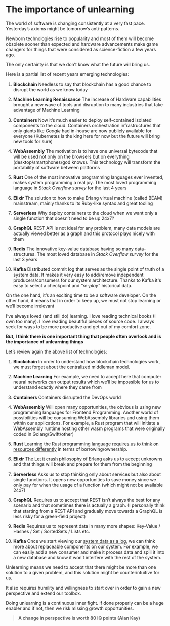 # The importance of unlearning


The world of software is changing consistently at a very fast pace.
Yesterday’s axioms might be tomorrow’s anti-patterns.

Newborn technologies rise to popularity and most of them will become obsolete sooner than expected and hardware advancements make game changers for things that were considered as science-fiction a few years ago.

The only certainty is that we don’t know what the future will bring us.

Here is a partial list of recent years emerging technologies:

1. **Blockchain**
Needless to say that blockchain has a good chance to disrupt the world as we know today

1. **Machine Learning Renaissance**
The increase of Hardware capabilities brought a new wave of tools and disruption to many industries that take advantage of Machine Learning

1. **Containers**
Now it’s much easier to deploy self-contained isolated components to the cloud. Containers orchestration infrastructures that only giants like *Google* had in-house are now publicly available for everyone (Kubernetes is the king here for now but the future will bring new tools for sure)

1. **WebAssembly**
The motivation is to have one universal bytecode that will be used not only on the browsers but on everything (desktop/smartphones/god knows).
This technology will transform the portability of software between platforms

1. **Rust**
One of the most innovative programming languages ever invented,
makes system programming a real joy. The most loved programming language in *Stack Overflow survey* for the last 4 years

1. **Elixir**
The solution to how to make Erlang virtual machine (called BEAM) mainstream, mainly thanks to its Ruby-like syntax and great tooling

1. **Serverless**
Why deploy containers to the cloud when we want only a single function that doesn’t need to be up 24x7?

1. **GraphQL**
REST API is not ideal for any problem, many data models are actually viewed better as a graph and this protocol plays nicely with them

1. **Redis**
The innovative key-value database having so many data-structures.
The most loved database in *Stack Overflow survey* for the last 3 years

1. **Kafka**
Distributed commit log that serves as the single point of truth of a system data. It makes it very easy to add/remove independent producers/consumers for our system architecture.
Thanks to Kafka it's easy to select a checkpoint and *“re-play”* historical data.

On the one hand, it’s an exciting time to be a software developer.
On the other hand, it means that in order to keep up, we must not stop learning or we’ll become irrelevant

I’ve always loved (and still do) learning.
I love reading technical books (I own too many).
I love reading beautiful pieces of source code.
I always seek for ways to be more productive and get out of my comfort zone.

**But, I think there is one important thing that people often overlook and is the importance of unlearning things**

Let’s review again the above list of technologies:

1. **Blockchain**
In order to understand how blockchain technologies work, we must forget about the centralized middleman model.

1. **Machine Learning**
For example, we need to accept here that computer neural networks can output results which we’ll be impossible for us to understand exactly where they came from

1. **Containers**
Containers disrupted the DevOps world

1. **WebAssembly**
Will open many opportunities, the obvious is using new programming languages for Frontend Programming. Another world of possibilities will be consuming WebAssembly libraries and using them within our applications. For example, a Rust program that will initiate a WebAssembly runtime hosting other wasm programs that were originally coded in Golang/Swift/other)

1. **Rust**
Learning the Rust programming language [requires us to think on resources differently](https://www.influxdata.com/blog/rust-can-be-difficult-to-learn-and-frustrating-but-its-also-the-most-exciting-thing-in-software-development-in-a-long-time/) in terms of borrowing/ownership.

1. **Elixir**
[The Let it crash](https://ferd.ca/the-zen-of-erlang.html) philosophy of Erlang asks us to accept unknowns and that things will break and prepare for them from the beginning

1. **Serverless**
Asks us to stop thinking only about services but also about single functions. It opens new opportunities to save money since we only pay for when the usage of a function (which might not be available 24x7)

1. **GraphQL**
Requires us to accept that REST isn’t always the best for any scenario and that sometimes there is actually a graph. (I personally think that starting from a REST API and gradually move towards a GraphQL is less risky for a green-field project)

1. **Redis**
Requires us to represent data in many more shapes: Key-Value / Hashes / Set / SortedSets / Lists etc.

1. **Kafka**
Once we start viewing our [system data as a log](https://engineering.linkedin.com/distributed-systems/log-what-every-software-engineer-should-know-about-real-time-datas-unifying), we can think more about replaceable components on our system. For example, we can easily add a new consumer and make it process data and spill it into a new database and know it won’t interfere with the rest of the system.

Unlearning means we need to accept that there might be more than one solution to a given problem, and this solution might be counterintuitive for us.

It also requires humility and willingness to start over in order to gain a new perspective and extend our toolbox.

Doing unlearning is a continuous inner fight. If done properly can be a huge enabler and if not, then we risk missing growth opportunities.
> **A change in perspective is worth 80 IQ points (Alan Kay)**
